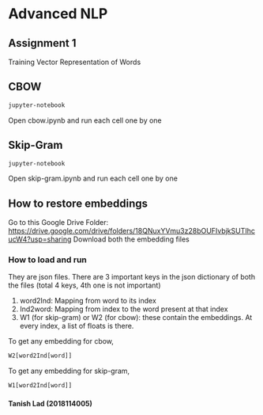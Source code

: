 # Advanced NLP
## Assignment 1

Training Vector Representation of Words

## CBOW

```bash
jupyter-notebook
```

Open cbow.ipynb
and run each cell one by one

## Skip-Gram

```bash
jupyter-notebook
```

Open skip-gram.ipynb
and run each cell one by one

## How to restore embeddings

Go to this Google Drive Folder: https://drive.google.com/drive/folders/18QNuxYVmu3z28bOUFIvbjkSUTIhcucW4?usp=sharing
Download both the embedding files

### How to load and run

They are json files.
There are 3 important keys in the json dictionary of both the files (total 4 keys, 4th one is not important)
1. word2Ind: Mapping from word to its index
2. Ind2word: Mapping from index to the word present at that index
3. W1 (for skip-gram) or W2 (for cbow): these contain the embeddings. At every index, a list of floats is there.

To get any embedding for cbow,
```python
W2[word2Ind[word]]
```

To get any embedding for skip-gram,
```python
W1[word2Ind[word]]
```

#### Tanish Lad (2018114005)